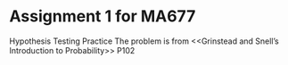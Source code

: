 # Assignment 1 for MA677
Hypothesis Testing Practice
The problem is from <<Grinstead and Snell’s Introduction to Probability>> P102
